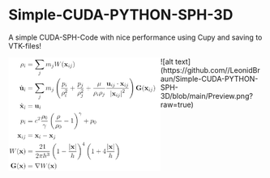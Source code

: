 # Simple-CUDA-PYTHON-SPH-3D
A simple CUDA-SPH-Code with nice performance using Cupy and saving to VTK-files!
<p align="center">
<img align="left" width="300" src="https://github.com//LeonidBraun/Simple-CUDA-PYTHON-SPH-3D/blob/main/Github%20SPH%20Formulars.png?raw=true">
</p>
![alt text](https://github.com//LeonidBraun/Simple-CUDA-PYTHON-SPH-3D/blob/main/Preview.png?raw=true)
